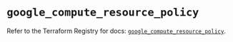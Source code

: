 # `google_compute_resource_policy`

Refer to the Terraform Registry for docs: [`google_compute_resource_policy`](https://registry.terraform.io/providers/hashicorp/google/6.36.0/docs/resources/compute_resource_policy).
